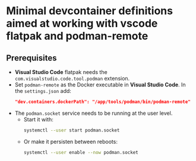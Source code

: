 # Minimal devcontainer definitions aimed at working with vscode flatpak and podman-remote



## Prerequisites

* **Visual Studio Code** flatpak needs the `com.visualstudio.code.tool.podman` extension.
* Set `podman-remote` as the Docker executable in **Visual Studio Code**. In the `settings.json` add:
    ```json
    "dev.containers.dockerPath": "/app/tools/podman/bin/podman-remote"
    ```
* The `podman.socket` service needs to be running at the user level.
    * Start it with:
        ```bash
        systemctl --user start podman.socket
        ```
    * Or make it persisten between reboots:
        ```bash
        systemctl --user enable --now podman.socket
        ```
